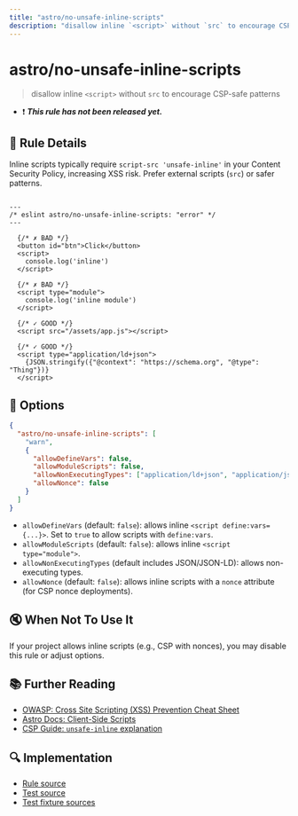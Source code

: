 ```yaml
---
title: "astro/no-unsafe-inline-scripts"
description: "disallow inline `<script>` without `src` to encourage CSP-safe patterns"
---
```


# astro/no-unsafe-inline-scripts

> disallow inline `<script>` without `src` to encourage CSP-safe patterns

- ❗ <badge text="This rule has not been released yet." vertical="middle" type="error"> **_This rule has not been released yet._** </badge>

## 📖 Rule Details

Inline scripts typically require `script-src 'unsafe-inline'` in your Content Security Policy, increasing XSS risk. Prefer external scripts (`src`) or safer patterns.

<ESLintCodeBlock>

<!--eslint-skip-->

```astro

---
/* eslint astro/no-unsafe-inline-scripts: "error" */
---

  {/* ✗ BAD */}
  <button id="btn">Click</button>
  <script>
    console.log('inline')
  </script>

  {/* ✗ BAD */}
  <script type="module">
    console.log('inline module')
  </script>

  {/* ✓ GOOD */}
  <script src="/assets/app.js"></script>

  {/* ✓ GOOD */}
  <script type="application/ld+json">
    {JSON.stringify({"@context": "https://schema.org", "@type": "Thing"})}
  </script>

```

</ESLintCodeBlock>

## 🔧 Options

```json
{
  "astro/no-unsafe-inline-scripts": [
    "warn",
    {
      "allowDefineVars": false,
      "allowModuleScripts": false,
      "allowNonExecutingTypes": ["application/ld+json", "application/json"],
      "allowNonce": false
    }
  ]
}
```

- `allowDefineVars` (default: `false`): allows inline `<script define:vars={...}>`. Set to `true` to allow scripts with `define:vars`.
- `allowModuleScripts` (default: `false`): allows inline `<script type="module">`.
- `allowNonExecutingTypes` (default includes JSON/JSON-LD): allows non-executing types.
- `allowNonce` (default: `false`): allows inline scripts with a `nonce` attribute (for CSP nonce deployments).


## 🔇 When Not To Use It

If your project allows inline scripts (e.g., CSP with nonces), you may disable this rule or adjust options.

## 📚 Further Reading

- [OWASP: Cross Site Scripting (XSS) Prevention Cheat Sheet](https://cheatsheetseries.owasp.org/cheatsheets/Cross_Site_Scripting_Prevention_Cheat_Sheet.html) <!-- Official OWASP reference -->
- [Astro Docs: Client-Side Scripts](https://docs.astro.build/en/guides/client-side-scripts/) <!-- Official Astro docs -->
- [CSP Guide: `unsafe-inline` explanation](https://content-security-policy.com/unsafe-inline/) <!-- CSP reference -->





## 🔍 Implementation

- [Rule source](https://github.com/ota-meshi/eslint-plugin-astro/blob/main/src/rules/no-unsafe-inline-scripts.ts)
- [Test source](https://github.com/ota-meshi/eslint-plugin-astro/blob/main/tests/src/rules/no-unsafe-inline-scripts.ts)
- [Test fixture sources](https://github.com/ota-meshi/eslint-plugin-astro/tree/main/tests/fixtures/rules/no-unsafe-inline-scripts)
